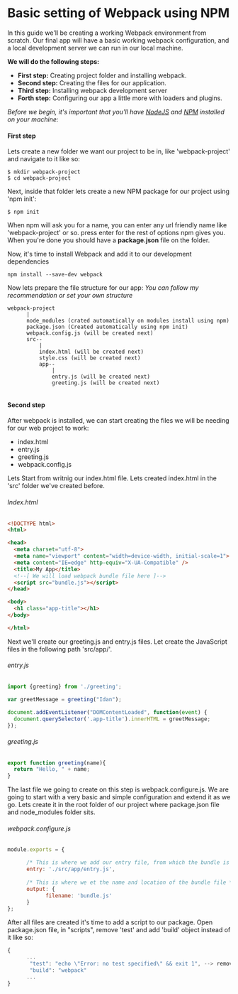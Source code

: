 # Basic setting of Webpack using NPM

In this guide we'll be creating a working Webpack environment from scratch. Our final app will have a basic working webpack configuration, and a local development server we can run in our local machine.

**We will do the following steps:**
* **First step:** Creating project folder and installing webpack.
* **Second step:** Creating the files for our application.
* **Third step:** Installing webpack development server
* **Forth step:** Configuring our app a little more with loaders and plugins.

_Before we begin, it's important that you'll have [NodeJS](https://nodejs.org/) and [NPM](https://www.npmjs.com/
) installed on your machine:_

#### First step

Lets create a new folder we want our project to be in, like 'webpack-project' and navigate to it like so:

```
$ mkdir webpack-project
$ cd webpack-project
```

Next, inside that folder lets create a new NPM package for our project using 'npm init':
```
$ npm init
```
When npm will ask you for a name, you can enter any url friendly name like 'webpack-project' or so. 
press enter for the rest of options npm gives you. When you're done you should have a **package.json** file on the folder.

Now, it's time to install Webpack and add it to our development dependencies

```
npm install --save-dev webpack
```

Now lets prepare the file structure for our app:
*You can follow my recommendation or set your own structure*

```
webpack-project
      |
      node_modules (crated automatically on modules install using npm)
      package.json (Created automatically using npm init)
      webpack.config.js (will be created next)
      src--
          |
          index.html (will be created next)
          style.css (will be created next)
          app--
              |
              entry.js (will be created next)
              greeting.js (will be created next)
        
```

#### Second step

After webpack is installed, we can start creating the files we will be needing for our web project to work:

* index.html
* entry.js
* greeting.js
* webpack.config.js


Lets Start from writnig our index.html file. Lets created index.html in the 'src' folder we've created before.  


###### Index.html 
```html
<!DOCTYPE html>
<html>

<head>
  <meta charset="utf-8">
  <meta name="viewport" content="width=device-width, initial-scale=1">
  <meta content="IE=edge" http-equiv="X-UA-Compatible" />
  <title>My App</title>
  <!--[ We will load webpack bundle file here ]-->
  <script src="bundle.js"></script>
</head>

<body>
  <h1 class="app-title"></h1>
</body>

</html>
```

Next we'll create our greeting.js and entry.js files. Let create the JavaScript files in the following path 'src/app/'. 

###### entry.js
```javascript
import {greeting} from './greeting';

var greetMessage = greeting("Idan");

document.addEventListener("DOMContentLoaded", function(event) {
  document.querySelector('.app-title').innerHTML = greetMessage;
});

```
###### greeting.js
```javascript
export function greeting(name){
  return "Hello, " + name;
}

```
The last file we going to create on this step is webpack.configure.js. We are going to start with a very basic and simple configuration and extend it as we go. Lets create it in the root folder of our project where package.json file and node_modules folder sits.

###### webpack.configure.js
```javascript
module.exports = {

      /* This is where we add our entry file, from which the bundle is going to be created */
      entry: './src/app/entry.js',
      
      /* This is where we et the name and location of the bundle file */
      output: {
            filename: 'bundle.js'
      }
};
```

After all files are created it's time to add a script to our package. Open package.json file, in "scripts", remove 'test' and add 'build' object instead of it like so:

```javascript
{
      ...
       "test": "echo \"Error: no test specified\" && exit 1", --> remove this line
       "build": "webpack"
      ...
}
```
